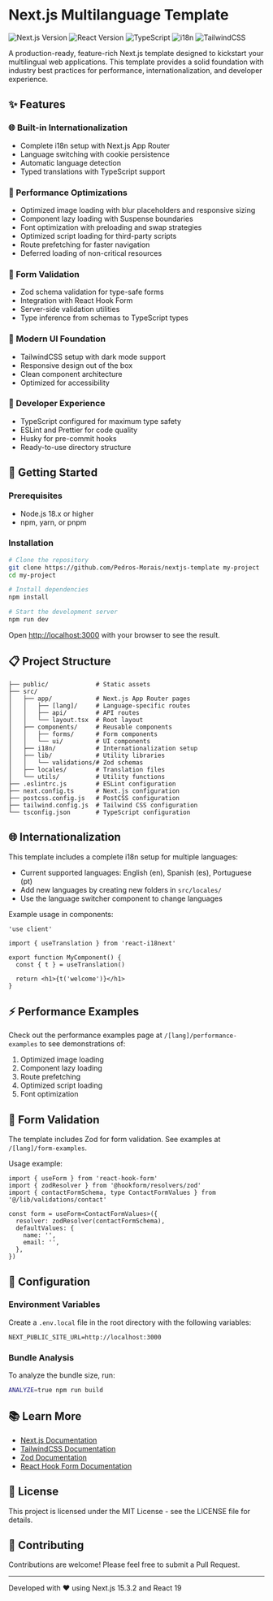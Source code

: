 # Next.js Multilanguage Template

![Next.js Version](https://img.shields.io/badge/Next.js-15.3.2-blue)
![React Version](https://img.shields.io/badge/React-19.0.0-blue)
![TypeScript](https://img.shields.io/badge/TypeScript-5.x-blue)
![i18n](https://img.shields.io/badge/i18n-Built--in-green)
![TailwindCSS](https://img.shields.io/badge/TailwindCSS-3.3.0-blue)

A production-ready, feature-rich Next.js template designed to kickstart your multilingual web applications. This template provides a solid foundation with industry best practices for performance, internationalization, and developer experience.

## ✨ Features

### 🌐 Built-in Internationalization
- Complete i18n setup with Next.js App Router
- Language switching with cookie persistence
- Automatic language detection
- Typed translations with TypeScript support

### 🚀 Performance Optimizations
- Optimized image loading with blur placeholders and responsive sizing
- Component lazy loading with Suspense boundaries
- Font optimization with preloading and swap strategies
- Optimized script loading for third-party scripts
- Route prefetching for faster navigation
- Deferred loading of non-critical resources

### 📝 Form Validation
- Zod schema validation for type-safe forms
- Integration with React Hook Form
- Server-side validation utilities
- Type inference from schemas to TypeScript types

### 🎨 Modern UI Foundation
- TailwindCSS setup with dark mode support
- Responsive design out of the box
- Clean component architecture
- Optimized for accessibility

### 🧰 Developer Experience
- TypeScript configured for maximum type safety
- ESLint and Prettier for code quality
- Husky for pre-commit hooks
- Ready-to-use directory structure

## 🚀 Getting Started

### Prerequisites

- Node.js 18.x or higher
- npm, yarn, or pnpm

### Installation

```bash
# Clone the repository
git clone https://github.com/Pedros-Morais/nextjs-template my-project
cd my-project

# Install dependencies
npm install

# Start the development server
npm run dev
```

Open [http://localhost:3000](http://localhost:3000) with your browser to see the result.

## 📋 Project Structure

```
├── public/             # Static assets
├── src/
│   ├── app/            # Next.js App Router pages
│   │   ├── [lang]/     # Language-specific routes
│   │   ├── api/        # API routes
│   │   └── layout.tsx  # Root layout
│   ├── components/     # Reusable components
│   │   ├── forms/      # Form components
│   │   └── ui/         # UI components
│   ├── i18n/           # Internationalization setup
│   ├── lib/            # Utility libraries
│   │   └── validations/# Zod schemas
│   ├── locales/        # Translation files
│   └── utils/          # Utility functions
├── .eslintrc.js        # ESLint configuration
├── next.config.ts      # Next.js configuration
├── postcss.config.js   # PostCSS configuration
├── tailwind.config.js  # Tailwind CSS configuration
└── tsconfig.json       # TypeScript configuration
```

## 🌐 Internationalization

This template includes a complete i18n setup for multiple languages:

- Current supported languages: English (en), Spanish (es), Portuguese (pt)
- Add new languages by creating new folders in `src/locales/`
- Use the language switcher component to change languages

Example usage in components:

```tsx
'use client'

import { useTranslation } from 'react-i18next'

export function MyComponent() {
  const { t } = useTranslation()
  
  return <h1>{t('welcome')}</h1>
}
```

## ⚡ Performance Examples

Check out the performance examples page at `/[lang]/performance-examples` to see demonstrations of:

1. Optimized image loading
2. Component lazy loading
3. Route prefetching
4. Optimized script loading
5. Font optimization

## 📝 Form Validation

The template includes Zod for form validation. See examples at `/[lang]/form-examples`.

Usage example:

```tsx
import { useForm } from 'react-hook-form'
import { zodResolver } from '@hookform/resolvers/zod'
import { contactFormSchema, type ContactFormValues } from '@/lib/validations/contact'

const form = useForm<ContactFormValues>({
  resolver: zodResolver(contactFormSchema),
  defaultValues: {
    name: '',
    email: '',
  },
})
```

## 🔧 Configuration

### Environment Variables

Create a `.env.local` file in the root directory with the following variables:

```
NEXT_PUBLIC_SITE_URL=http://localhost:3000
```

### Bundle Analysis

To analyze the bundle size, run:

```bash
ANALYZE=true npm run build
```

## 📚 Learn More

- [Next.js Documentation](https://nextjs.org/docs)
- [TailwindCSS Documentation](https://tailwindcss.com/docs)
- [Zod Documentation](https://zod.dev/)
- [React Hook Form Documentation](https://react-hook-form.com/)

## 📄 License

This project is licensed under the MIT License - see the LICENSE file for details.

## 🤝 Contributing

Contributions are welcome! Please feel free to submit a Pull Request.

---

Developed with ❤️ using Next.js 15.3.2 and React 19
